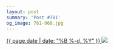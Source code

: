 ```yaml
---
layout: post
summary: 'Post #781'
og_image: 781-960.jpg
---
```


<p>
 <time>
  <a href="/781">
   {{ page.date | date: "%B %-d, %Y" }}
  </a>
 </time>
 <a href="/781">
  <img data-taken="10/27/2018" sizes="(min-width: 700px) 50vw, calc(100vw - 2rem)" src="{{ site.assets_url }}/781-480.jpg" srcset="{{ site.assets_url }}/781-240.jpg 240w, {{ site.assets_url }}/781-480.jpg 480w, {{ site.assets_url }}/781-720.jpg 720w, {{ site.assets_url }}/781-960.jpg 960w"/>
 </a>
</p>
